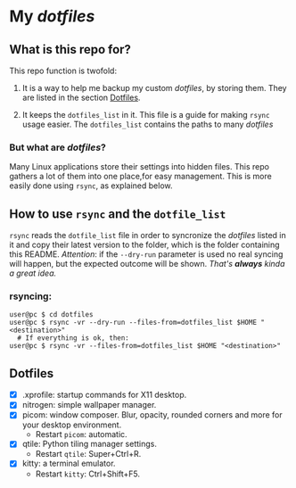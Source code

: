 # My *dotfiles*

## What is this repo for?
This repo function is twofold:

1) It is a way to help me backup my custom *dotfiles*, by storing them. They are listed in the section [Dotfiles](#dotfiles).

2) It keeps the `dotfiles_list` in it. This file is a guide for making `rsync` usage easier. The `dotfiles_list` contains the paths to many *dotfiles*

### But what are *dotfiles*?
Many Linux applications store their settings into hidden files. This repo gathers a lot of them into one place,for easy management. This is more easily done using `rsync`, as explained below.

## How to use `rsync` and the `dotfile_list`
`rsync` reads the `dotfile_list` file in order to syncronize the *dotfiles* listed in it and copy their latest version to the *<destination>* folder, which is the folder containing this README.
*Attention*: if the `--dry-run` parameter is used no real syncing will happen, but the expected outcome will be shown. *That's **always** kinda a great idea.*
  
### rsyncing:
  
```console
user@pc $ cd dotfiles
user@pc $ rsync -vr --dry-run --files-from=dotfiles_list $HOME "<destination>"
  # If everything is ok, then:
user@pc $ rsync -vr --files-from=dotfiles_list $HOME "<destination>"
```

## Dotfiles

- [x] .xprofile: startup commands for X11 desktop.
- [x] nitrogen: simple wallpaper manager.
- [x] picom: window composer. Blur, opacity, rounded corners and more for your desktop environment.
  - Restart `picom`: automatic.
- [x] qtile: Python tiling manager settings.
  - Restart `qtile`: Super+Ctrl+R.
- [x] kitty: a terminal emulator.
  - Restart `kitty`: Ctrl+Shift+F5.
